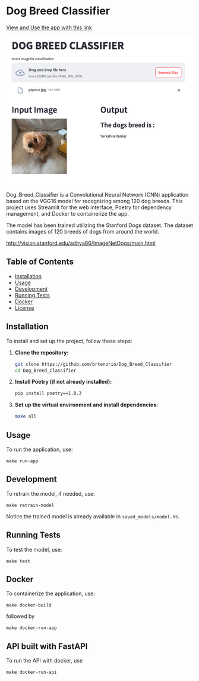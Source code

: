 # Dog Breed Classifier

[View and Use the app with this link](https://dogbreedclassifier-production.up.railway.app/)

![](classifier.jpg)

Dog_Breed_Classifier is a Convolutional Neural Network (CNN) application based on the VGG16 model for recognizing among 120 dog breeds. This project uses Streamlit for the web interface, Poetry for dependency management, and Docker to containerize the app.

The model has been trained utilizing the Stanford Dogs dataset. The dataset contains images of 120 breeds of dogs from around the world.

http://vision.stanford.edu/aditya86/ImageNetDogs/main.html

## Table of Contents

- [Installation](#installation)
- [Usage](#usage)
- [Development](#development)
- [Running Tests](#running-tests)
- [Docker](#docker)
- [License](#license)

## Installation

To install and set up the project, follow these steps:

1. **Clone the repository:**
    ```sh
    git clone https://github.com/brtenorio/Dog_Breed_Classifier
    cd Dog_Breed_Classifier
    ```

2. **Install Poetry (if not already installed):**
    ```sh
    pip install poetry==1.8.3 
    ```

3. **Set up the virtual environment and install dependencies:**
    ```sh
    make all
    ```

## Usage

To run the application, use:

    make run-app

## Development

To retrain the model, if needed, use:

    make retrain-model

Notice the trained model is already available in `saved_models/model.h5`. 

## Running Tests

To test the model, use:

    make test

## Docker

To containerize the application, use:

    make docker-build

followed by
    
    make docker-run-app

## API built with FastAPI

To run the API with docker, use

    make docker-run-api

